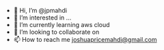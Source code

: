 - 👋 Hi, I’m @jpmahdi
- 👀 I’m interested in ...
- 🌱 I’m currently learning aws cloud
- 💞️ I’m looking to collaborate on 
- 📫 How to reach me joshuapricemahdi@gmail.com

<!---
jpmahdi/jpmahdi is a ✨ special ✨ repository because its `README.md` (this file) appears on your GitHub profile.
You can click the Preview link to take a look at your changes.
--->
